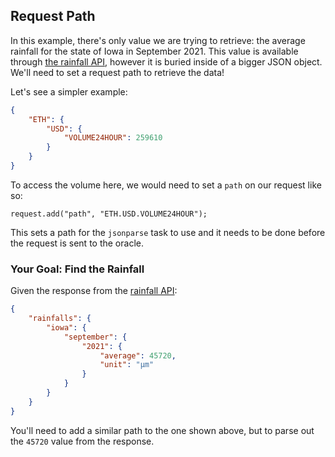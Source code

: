 ## Request Path 

In this example, there's only value we are trying to retrieve: the average rainfall for the state of Iowa in September 2021. This value is available through [the rainfall API](http://rainfall-oracle.com/), however it is buried inside of a bigger JSON object. We'll need to set a request path to  retrieve the data! 

Let's see a simpler example:

```json
{
    "ETH": {
        "USD": {
            "VOLUME24HOUR": 259610
        }
    }
}
```

<emoji id="point_up" /> To access the volume here, we would need to set a `path` on our request like so:

```solidity
request.add("path", "ETH.USD.VOLUME24HOUR");
```

This sets a path for the `jsonparse` task to use and it needs to be done before the request is sent to the oracle.

### <emoji id="checkered_flag" /> Your Goal: Find the Rainfall

Given the response from the [rainfall API](http://rainfall-oracle.com/): 

```json
{
    "rainfalls": {
        "iowa": {
            "september": { 
                "2021": {
                    "average": 45720,
                    "unit": "μm"
                }
            }
        }
    }
}
```

You'll need to add a similar path to the one shown above, but to parse out the `45720` value from the response. 